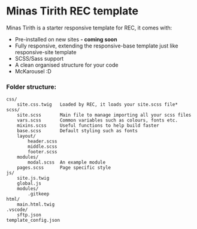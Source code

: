 
# Minas Tirith REC template

Minas Tirith is a starter responsive template for REC, it comes with:

- Pre-installed on new sites **- coming soon**
- Fully responsive, extending the responsive-base template just like responsive-site template
- SCSS/Sass support
- A clean organised structure for your code
- McKarousel :D

### Folder structure:

    css/
        site.css.twig   Loaded by REC, it loads your site.scss file*
    scss/
        site.scss       Main file to manage importing all your scss files
        vars.scss       Common variables such as colours, fonts etc.
        mixins.scss     Useful functions to help build faster
        base.scss       Default styling such as fonts
        layout/
            header.scss
            middle.scss
            footer.scss
        modules/
            modal.scss  An example module
        pages.scss      Page specific style
    js/
        site.js.twig  
        global.js
        modules/
            .gitkeep
    html/
        main.html.twig
    .vscode/
        sftp.json
    template_config.json
